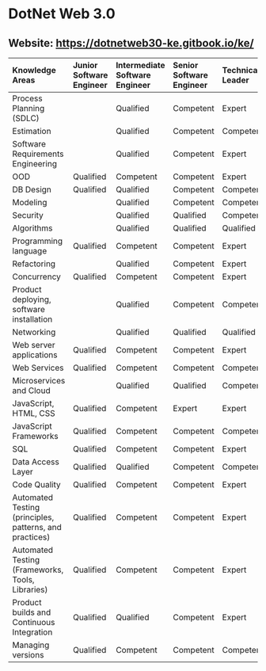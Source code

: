 # DotNet Web 3.0
  
## Website: https://dotnetweb30-ke.gitbook.io/ke/

| Knowledge Areas | Junior Software Engineer | Intermediate Software Engineer | Senior Software Engineer | Technical Leader |
| :--- | :--- | :--- | :--- | :--- |
| Process Planning \(SDLC\) |  | Qualified | Competent | Expert |
| Estimation |  | Qualified | Competent | Competent |
| Software Requirements Engineering |  | Qualified | Competent | Expert |
| OOD | Qualified | Competent | Competent | Expert |
| DB Design | Qualified | Qualified | Competent | Competent |
| Modeling |  | Qualified | Competent | Competent |
| Security |  | Qualified | Qualified | Competent |
| Algorithms |  | Qualified | Qualified | Qualified |
| Programming language | Qualified | Competent | Competent | Expert |
| Refactoring |  | Qualified | Competent | Expert |
| Concurrency | Qualified | Competent | Competent | Expert |
| Product deploying, software installation |  | Qualified | Competent | Competent |
| Networking |  | Qualified | Qualified | Qualified |
| Web server applications | Qualified | Competent | Competent | Expert |
| Web Services | Qualified | Competent | Competent | Competent |
| Microservices and Cloud |  | Qualified | Qualified | Competent |
| JavaScript, HTML, CSS | Qualified | Competent | Expert | Expert |
| JavaScript Frameworks | Qualified | Competent | Competent | Competent |
| SQL | Qualified | Competent | Competent | Expert |
| Data Access Layer | Qualified | Qualified | Competent | Competent |
| Code Quality | Qualified | Competent | Competent | Expert |
| Automated Testing \(principles, patterns, and practices\)  | Qualified | Competent | Competent | Expert |
| Automated Testing \(Frameworks, Tools, Libraries\)  | Qualified | Competent | Competent | Expert |
| Product builds and Continuous Integration | Qualified | Qualified | Competent | Expert |
| Managing versions | Qualified | Competent | Competent | Competent |

